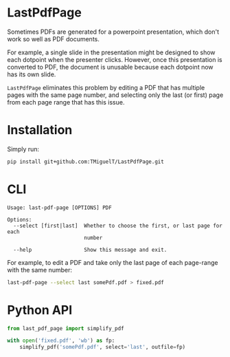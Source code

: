 # LastPdfPage

Sometimes PDFs are generated for a powerpoint presentation, which don't work so well as PDF documents.

For example, a single slide in the presentation might be designed to show each dotpoint when the presenter clicks.
However, once this presentation is converted to PDF, the document is unusable because each dotpoint now has its own 
slide.

`LastPdfPage` eliminates this problem by editing a PDF that has multiple pages with the same page number, and selecting
only the last (or first) page from each page range that has this issue.

# Installation

Simply run:

```bash
pip install git+github.com:TMiguelT/LastPdfPage.git
```

# CLI
```
Usage: last-pdf-page [OPTIONS] PDF

Options:
  --select [first|last]  Whether to choose the first, or last page for each
                         number

  --help                 Show this message and exit.
```

For example, to edit a PDF and take only the last page of each page-range with the same number:
```bash
last-pdf-page --select last somePdf.pdf > fixed.pdf
```

# Python API
```python
from last_pdf_page import simplify_pdf

with open('fixed.pdf', 'wb') as fp:
    simplify_pdf('somePdf.pdf', select='last', outfile=fp)
```
